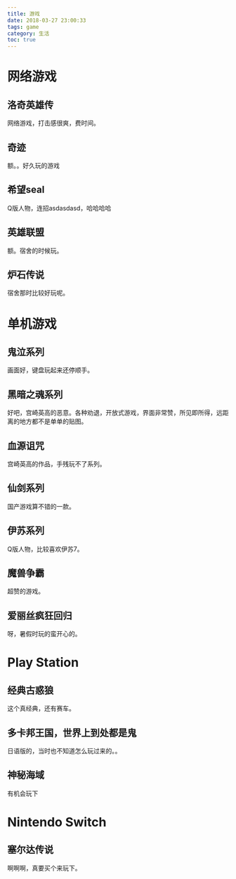 ```yaml
---
title: 游戏
date: 2018-03-27 23:00:33
tags: game
category: 生活
toc: true
---
```


# 网络游戏
## 洛奇英雄传
网络游戏，打击感很爽，费时间。
## 奇迹
额。。好久玩的游戏
## 希望seal
Q版人物，连招asdasdasd，哈哈哈哈
## 英雄联盟
额。宿舍的时候玩。
## 炉石传说
宿舍那时比较好玩呢。

# 单机游戏
## 鬼泣系列
画面好，键盘玩起来还停顺手。
## 黑暗之魂系列
好吧，宫崎英高的恶意。各种劝退，开放式游戏，界面非常赞，所见即所得，远距离的地方都不是单单的贴图。
## 血源诅咒
宫崎英高的作品，手残玩不了系列。
## 仙剑系列
国产游戏算不错的一款。
## 伊苏系列
Q版人物，比较喜欢伊苏7。
## 魔兽争霸
超赞的游戏。
## 爱丽丝疯狂回归
呀，暑假时玩的蛮开心的。

# Play Station
## 经典古惑狼
这个真经典，还有赛车。
## 多卡邦王国，世界上到处都是鬼
日语版的，当时也不知道怎么玩过来的。。
## 神秘海域
有机会玩下

# Nintendo Switch
## 塞尔达传说
啊啊啊，真要买个来玩下。


